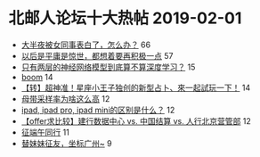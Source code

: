 # 北邮人论坛十大热帖 2019-02-01

- [大半夜被女同事表白了，怎么办？](https://bbs.byr.cn/article/Feeling/3099882) 66
- [以后是平庸是惊世，都想着要再积极一点](https://bbs.byr.cn/article/Talking/6095851) 57
- [只有两层的神经网络模型到底算不算深度学习？](https://bbs.byr.cn/article/ML_DM/33183) 15
- [boom](https://bbs.byr.cn/article/Picture/3236781) 14
- [【转】超神准！星座小王子独创的新型占卜、來一起試玩一下！](https://bbs.byr.cn/article/Constellations/326533) 14
- [母带采样率为啥这么高](https://bbs.byr.cn/article/DigiLife/306931) 12
- [ipad, ipad pro, ipad mini的区别是什么？](https://bbs.byr.cn/article/Notebook/178437) 12
- [【offer求比较】建行数据中心 vs. 中国结算 vs. 人行北京营管部](https://bbs.byr.cn/article/Job/2015965) 12
- [征端午同行](https://bbs.byr.cn/article/Travel/141091) 11
- [替妹妹征友，坐标广州~](https://bbs.byr.cn/article/Friends/1911057) 9


